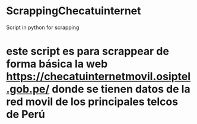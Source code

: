 # ScrappingChecatuinternet
Script in python for scrapping 

# este script es para scrappear de forma básica la web https://checatuinternetmovil.osiptel.gob.pe/ donde se tienen datos de la red movil de los principales telcos de Perú
